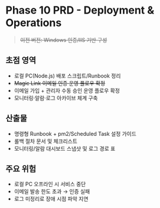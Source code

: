 # Phase 10 PRD - Deployment & Operations
> ~~이전 버전: Windows 인증/IIS 기반 구성~~

## 초점 영역
- 로컬 PC(Node.js) 배포 스크립트/Runbook 정리
- ~~Magic Link 이메일 인증 운영 플로우 확정~~
- 이메일 가입 + 관리자 수동 승인 운영 플로우 확정
- 모니터링·알람·로그 아카이브 체계 구축

## 산출물
- 명령형 Runbook + pm2/Scheduled Task 설정 가이드
- 롤백 절차 문서 및 체크리스트
- 모니터링/알람 대시보드 스냅샷 및 로그 경로 표

## 주요 위험
- 로컬 PC 오프라인 시 서비스 중단
- 이메일 발송 한도 초과 → 인증 실패
- 로그 미정리로 장애 시점 파악 지연
